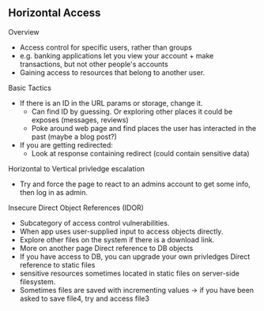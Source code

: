 ## Horizontal Access
Overview
* Access control for specific users, rather than groups
* e.g. banking applications let you view your account + make transactions, but not other people's accounts
* Gaining access to resources that belong to another user.

Basic Tactics
* If there is an ID in the URL params or storage, change it.
   	* Can find ID by guessing. Or exploring other places it could be exposes (messages, reviews)
   	* Poke around web page and find places the user has interacted in the past (maybe a blog post?)
* If you are getting redirected:
   	* Look at response containing redirect (could contain sensitive data)

Horizontal to Vertical privledge escalation
* Try and force the page to react to an admins account to get some info, then log in as admin.

Insecure Direct Object References (IDOR)
* Subcategory of access control vulnerabilities.
* When app uses user-supplied input to access objects directly.
* Explore other files on the system if there is a download link.
* More on another page
Direct reference to DB objects
* If you have access to DB, you can upgrade your own privledges
Direct reference to static files
* sensitive resources sometimes located in static files on server-side filesystem.
* Sometimes files are saved with incrementing values -> if you have been asked to save file4, try and access file3



